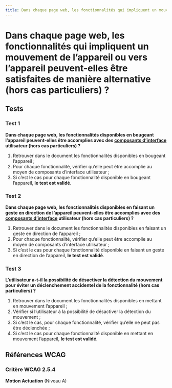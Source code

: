 ```yaml
---
title: Dans chaque page web, les fonctionnalités qui impliquent un mouvement de l’appareil ou vers l’appareil peuvent-elles être satisfaites de manière alternative (hors cas particuliers) ?
---
```


# Dans chaque page web, les fonctionnalités qui impliquent un mouvement de l’appareil ou vers l’appareil peuvent-elles être satisfaites de manière alternative (hors cas particuliers) ?



## Tests

### Test 1

**Dans chaque page web, les fonctionnalités disponibles en bougeant l’appareil peuvent-elles être accomplies avec des [composants d’interface](/rgaa/glossaire/composant-d-interface) utilisateur (hors cas particuliers) ?**

1. Retrouver dans le document les fonctionnalités disponibles en bougeant l’appareil ;
2. Pour chaque fonctionnalité, vérifier qu’elle peut être accomplie au moyen de composants d’interface utilisateur ;
3. Si c’est le cas pour chaque fonctionnalité disponible en bougeant l’appareil, **le test est validé**.

### Test 2

**Dans chaque page web, les fonctionnalités disponibles en faisant un geste en direction de l’appareil peuvent-elles être accomplies avec des [composants d’interface](/rgaa/glossaire/composant-d-interface) utilisateur (hors cas particuliers) ?**

1. Retrouver dans le document les fonctionnalités disponibles en faisant un geste en direction de l’appareil ;
2. Pour chaque fonctionnalité, vérifier qu’elle peut être accomplie au moyen de composants d’interface utilisateur ;
3. Si c’est le cas pour chaque fonctionnalité disponible en faisant un geste en direction de l’appareil, **le test est validé**.

### Test 3

**L’utilisateur a-t-il la possibilité de désactiver la détection du mouvement pour éviter un déclenchement accidentel de la fonctionnalité (hors cas particuliers) ?**

1. Retrouver dans le document les fonctionnalités disponibles en mettant en mouvement l’appareil ;
2. Vérifier si l’utilisateur à la possibilité de désactiver la détection du mouvement ;
3. Si c’est le cas, pour chaque fonctionnalité, vérifier qu’elle ne peut pas être déclenchée ;
4. Si c’est le cas pour chaque fonctionnalité disponible en mettant en mouvement l’appareil, **le test est validé**.



## Références WCAG

### Critère WCAG 2.5.4

**Motion Actuation** (Niveau A)

